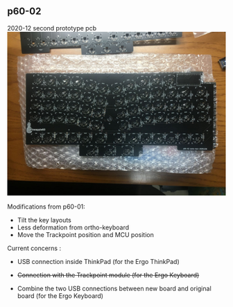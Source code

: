 ## p60-02
2020-12 second prototype pcb
![PCB](pcb_p60_2.jpg)

Modifications from p60-01:
- Tilt the key layouts
- Less deformation from ortho-keyboard
- Move the Trackpoint position and MCU position

Current concerns :
- USB connection inside ThinkPad (for the Ergo ThinkPad)

- ~~Connection with the Trackpoint module (for the Ergo Keyboard)~~
- Combine the two USB connections between new board and original board (for the Ergo Keyboard)